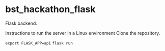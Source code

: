 # bst_hackathon_flask
Flask backend.

Instructions to run the server in a Linux environment
Clone the repository.

`export FLASK_APP=api`
`flask run`
